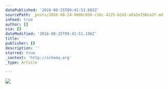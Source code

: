 ```yaml
---
datePublished: '2016-08-25T09:41:51.602Z'
sourcePath: _posts/2016-08-24-9606c856-c1bc-4225-b2a5-a8a2e158ca2f.md
inFeed: true
author: []
via: {}
dateModified: '2016-08-25T09:41:51.106Z'
title: ''
publisher: {}
description: ''
starred: true
_context: 'http://schema.org'
_type: Article

---
```

![](https://imgflo.herokuapp.com/graph/vahj1ThiexotieMo/51f6911419d964777cfbb2139df000fd/croprotate.jpg?cropheight=1825&cropwidth=2736&degrees=0&input=https%3A%2F%2Fthe-grid-user-content.s3-us-west-2.amazonaws.com%2F97af70bd-0f70-4146-bf00-079931572e79.jpg&x=0&y=0)
